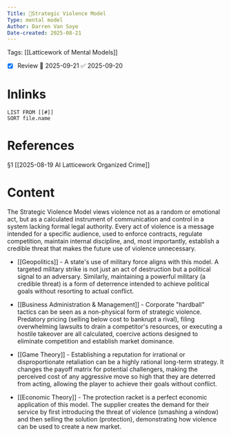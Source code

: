 ```yaml
---
Title: 🧩Strategic Violence Model
Type: mental model
Author: Darren Van Soye
Date-created: 2025-08-21
---
```

Tags: [[Latticework of Mental Models]]

- [x] Review 📅 2025-09-21 ✅ 2025-09-20

# Inlinks 
```dataview
LIST FROM [[#]]
SORT file.name
```

# References 

§1 [[2025-08-19 AI Latticework Organized Crime]]

# Content

The Strategic Violence Model views violence not as a random or emotional act, but as a calculated instrument of communication and control in a system lacking formal legal authority. Every act of violence is a message intended for a specific audience, used to enforce contracts, regulate competition, maintain internal discipline, and, most importantly, establish a credible threat that makes the future use of violence unnecessary.

- [[Geopolitics]] - A state's use of military force aligns with this model. A targeted military strike is not just an act of destruction but a political signal to an adversary. Similarly, maintaining a powerful military (a credible threat) is a form of deterrence intended to achieve political goals without resorting to actual conflict.
    
- [[Business Administration & Management]] - Corporate "hardball" tactics can be seen as a non-physical form of strategic violence. Predatory pricing (selling below cost to bankrupt a rival), filing overwhelming lawsuits to drain a competitor's resources, or executing a hostile takeover are all calculated, coercive actions designed to eliminate competition and establish market dominance.
    
- [[Game Theory]] - Establishing a reputation for irrational or disproportionate retaliation can be a highly rational long-term strategy. It changes the payoff matrix for potential challengers, making the perceived cost of any aggressive move so high that they are deterred from acting, allowing the player to achieve their goals without conflict.
    
- [[Economic Theory]] - The protection racket is a perfect economic application of this model. The supplier creates the demand for their service by first introducing the threat of violence (smashing a window) and then selling the solution (protection), demonstrating how violence can be used to create a new market.